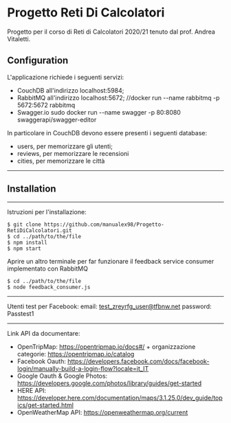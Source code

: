 # Progetto Reti Di Calcolatori
Progetto per il corso di Reti di Calcolatori 2020/21 tenuto dal prof. Andrea Vitaletti.

## Configuration
L'applicazione richiede i seguenti servizi:
* CouchDB all'indirizzo localhost:5984;
* RabbitMQ all'indirizzo localhost:5672;  //docker run --name rabbitmq -p 5672:5672 rabbitmq
* Swagger.io sudo docker run --name swagger -p 80:8080 swaggerapi/swagger-editor

In particolare in CouchDB devono essere presenti i seguenti database:
* users, per memorizzare gli utenti;
* reviews, per memorizzare le recensioni
* cities, per memorizzare le città


-----------------

## Installation
***
Istruzioni per l'installazione:
```
$ git clone https://github.com/manualex98/Progetto-RetiDiCalcolatori.git
$ cd ../path/to/the/file
$ npm install
$ npm start
```
Aprire un altro terminale per far funzionare il feedback service consumer implementato con RabbitMQ
```
$ cd ../path/to/the/file
$ node feedback_consumer.js
```

-----------------


Utenti test per Facebook:
email: 	test_zreyrfg_user@tfbnw.net
password: Passtest1

-----------------


Link API da documentare:
- OpenTripMap:  https://opentripmap.io/docs#/ + organizzazione categorie: https://opentripmap.io/catalog
- Facebook Oauth: https://developers.facebook.com/docs/facebook-login/manually-build-a-login-flow?locale=it_IT
- Google Oauth & Google Photos: https://developers.google.com/photos/library/guides/get-started
- HERE API: https://developer.here.com/documentation/maps/3.1.25.0/dev_guide/topics/get-started.html
- OpenWeatherMap API: https://openweathermap.org/current

